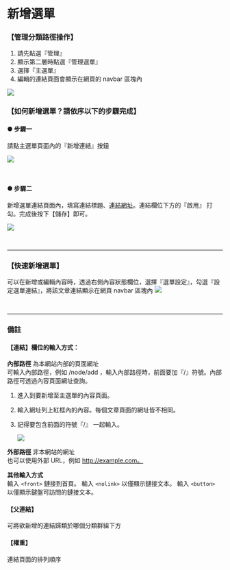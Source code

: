 # 新增選單

### 【管理分類路徑操作】

1. 請先點選『管理』
2. 顯示第二層時點選『管理選單』
3. 選擇『主選單』
4. 編輯的連結頁面會顯示在網頁的 navbar 區塊內

![](/_image/manage/menu.png)

### 【如何新增選單？請依序以下的步驟完成】

#### ● 步驟一

請點主選單頁面內的『新增連結』按鈕

![](/_image/manage/menu-create-b.png)

</br>

#### ● 步驟二

新增選單連結頁面內，填寫連結標題、[連結網址](3-3-1-manage-create-menu?id=【連結】欄位的輸入方式：)。連結欄位下方的『啟用』
打勾。完成後按下【儲存】即可。

![](/_image/manage/menu-create.png)

</br>

----

### 【快速新增選單】
可以在新增或編輯內容時，透過右側內容狀態欄位，選擇『選單設定』，勾選『設定選單連結』，將該文章連結顯示在網頁 navbar 區塊內
![](/_image/manage/menu-create-url.png)

</br>

---

### 備註

#### 【連結】欄位的輸入方式：

**內部路徑** 為本網站內部的頁面網址  
可輸入內部路徑，例如 /node/add ，輸入內部路徑時，前面要加『/』符號。內部路徑可透過內容頁面網址查詢。  
1. 進入到要新增至主選單的內容頁面。  
2. 輸入網址列上紅框內的內容。每個文章頁面的網址皆不相同。  
3. 記得要包含前面的符號『/』 一起輸入。
  
   ![](/_image/manage/menu-url.png)

**外部路徑** 非本網站的網址  
也可以使用外部 URL，例如 http://example.com。

**其他輸入方式**  
輸入 `<front>` 鏈接到首頁。 輸入 `<nolink>` 以僅顯示鏈接文本。 輸入 `<button>` 以僅顯示鍵盤可訪問的鏈接文本。

#### 【父連結】

可將欲新增的連結歸類於哪個分類群組下方

#### 【權重】

連結頁面的排列順序
